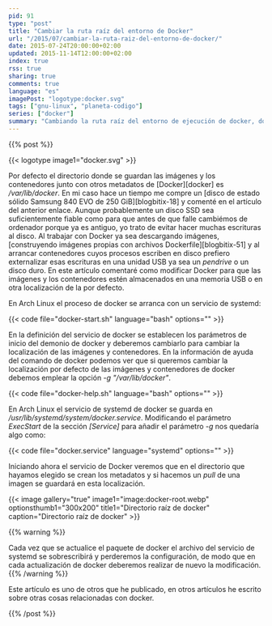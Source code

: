 ```yaml
---
pid: 91
type: "post"
title: "Cambiar la ruta raíz del entorno de Docker"
url: "/2015/07/cambiar-la-ruta-raiz-del-entorno-de-docker/"
date: 2015-07-24T20:00:00+02:00
updated: 2015-11-14T12:00:00+02:00
index: true
rss: true
sharing: true
comments: true
language: "es"
imagePost: "logotype:docker.svg"
tags: ["gnu-linux", "planeta-codigo"]
series: ["docker"]
summary: "Cambiando la ruta raíz del entorno de ejecución de docker, dónde guarda las imágenes de los contenedores, los datos de los contenedores y otros metadatos, podemos almacenar esta información en un disco duro externo o memoria USB."
---
```


{{% post %}}

{{< logotype image1="docker.svg" >}}

Por defecto el directorio donde se guardan las imágenes y los contenedores junto con otros metadatos de [Docker][docker] es _/var/lib/docker_. En mi caso hace un tiempo me compre un [disco de estado sólido Samsung 840 EVO de 250 GiB][blogbitix-18] y comenté en el artículo del anterior enlace. Aunque probablemente un disco SSD sea suficientemente fiable como para que antes de que falle cambiémos de ordenador porque ya es antiguo, yo trato de evitar hacer muchas escrituras al disco. Al trabajar con Docker ya sea descargando imágenes, [construyendo imágenes propias con archivos Dockerfile][blogbitix-51] y al arrancar contenedores cuyos procesos escriben en disco prefiero externalizar esas escrituras en una unidad USB ya sea un _pendrive_ o un disco duro. En este artículo comentaré como modificar Docker para que las imágenes y los contenedores estén almacenados en una memoria USB o en otra localización de la por defecto.

En Arch Linux el proceso de docker se arranca con un servicio de systemd:

{{< code file="docker-start.sh" language="bash" options="" >}}

En la definición del servicio de docker se establecen los parámetros de inicio del demonio de docker y deberemos cambiarlo para cambiar la localización de las imágenes y contenedores. En la información de ayuda del comando de docker podemos ver que si queremos cambiar la localización por defecto de las imágenes y contenedores de docker debemos emplear la opción _-g "/var/lib/docker"_.

{{< code file="docker-help.sh" language="bash" options="" >}}

En Arch Linux el servicio de systemd de docker se guarda en _/usr/lib/systemd/system/docker.service_. Modificando el parámetro _ExecStart_ de la sección _[Service]_ para añadir el parámetro _-g_ nos quedaría algo como:

{{< code file="docker.service" language="systemd" options="" >}}

Iniciando ahora el servicio de Docker veremos que en el directorio que hayamos elegido se crean los metadatos y si hacemos un _pull_ de una imagen se guardará en esta localización.

{{< image
    gallery="true"
    image1="image:docker-root.webp" optionsthumb1="300x200" title1="Directorio raíz de docker"
    caption="Directorio raíz de docker" >}}

{{% warning %}}

Cada vez que se actualice el paquete de docker el archivo del servicio de systemd se sobrescribirá y perderemos la configuración, de modo que en cada actualización de docker deberemos realizar de nuevo la modificación.
{{% /warning %}}

Este artículo es uno de otros que he publicado, en otros artículos he escrito sobre otras cosas relacionadas con docker.

{{% /post %}}
